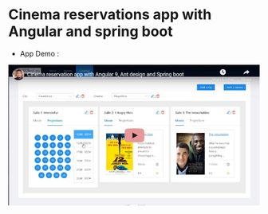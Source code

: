 # Cinema reservations app with Angular and spring boot 

 * App Demo : 
 
[![Demonstration](screens/youtube.jpg)](https://youtu.be/ZeZh1ptiSrw "Cinema reservation app with Angular 9, Ant 
design and Spring boot - Click to Watch!")


